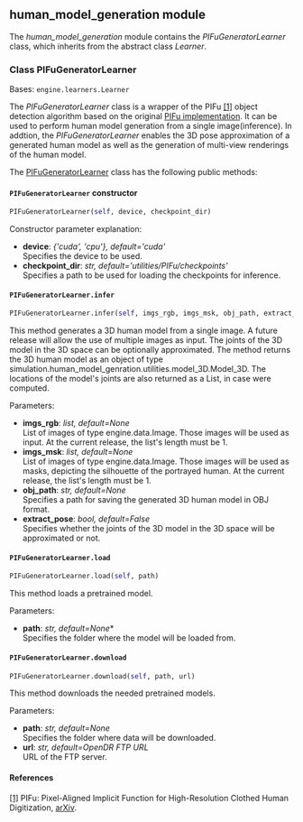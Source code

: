 ## human_model_generation module

The *human_model_generation* module contains the *PIFuGeneratorLearner* class, which inherits from the abstract class *Learner*.

### Class PIFuGeneratorLearner
Bases: `engine.learners.Learner`

The *PIFuGeneratorLearner* class is a wrapper of the PIFu [[1]](#pifu-paper) object detection algorithm based on the original
[PIFu implementation](https://github.com/shunsukesaito/PIFu).
It can be used to perform human model generation from a single image(inference). In addtion, the *PIFuGeneratorLearner* enables the 3D pose approximation of a generated human model as well as the generation of multi-view renderings of the human model.

The [PIFuGeneratorLearner](#src.opendr.simulation.human_model_generation.pifu_generator_learner.py ) class has the
following public methods:

#### `PIFuGeneratorLearner` constructor
```python
PIFuGeneratorLearner(self, device, checkpoint_dir)
```

Constructor parameter explanation:
- **device**: *{'cuda', 'cpu'}, default='cuda'*\
Specifies the device to be used.
- **checkpoint_dir**: *str, default='utilities/PIFu/checkpoints'*\
Specifies a path to be used for loading the checkpoints for inference. 
  
#### `PIFuGeneratorLearner.infer`
```python
PIFuGeneratorLearner.infer(self, imgs_rgb, imgs_msk, obj_path, extract_pose)
```

This method generates a 3D human model from a single image. A future release will allow the use of multiple images as input. The joints of the 3D model in the 3D space can be optionally approximated. The method returns the 3D human model as an object of type simulation.human_model_genration.utilities.model_3D.Model_3D. The locations of the model's joints are also returned as a List, in case were computed.

Parameters:
- **imgs_rgb**: *list, default=None*\
List of images of type engine.data.Image. Those images will be used as input. At the current release, the list's length must be 1. 
- **imgs_msk**: *list, default=None*\
List of images of type engine.data.Image. Those images will be used as masks, depicting the silhouette of the portrayed human. At the current release, the list's length must be 1. 
- **obj_path**: *str, default=None*\
Specifies a path for saving the generated 3D human model in OBJ format.
 - **extract_pose**: *bool, default=False*\
Specifies whether the joints of the 3D model in the 3D space will be approximated or not.

#### `PIFuGeneratorLearner.load`
```python
PIFuGeneratorLearner.load(self, path)
```  

This method loads a pretrained model.

Parameters:
- **path**: *str, default=None**\
Specifies the folder where the model will be loaded from.
  
#### `PIFuGeneratorLearner.download`
```python
PIFuGeneratorLearner.download(self, path, url)
```  

This method downloads the needed pretrained models.

Parameters:
- **path**: *str, default=None*\
Specifies the folder where data will be downloaded.
- **url**: *str, default=OpenDR FTP URL*\
URL of the FTP server.
  
#### References
<a name="pifu-paper" href="https://shunsukesaito.github.io/PIFu/">[1]</a>
PIFu: Pixel-Aligned Implicit Function for High-Resolution Clothed Human Digitization,
[arXiv](https://arxiv.org/abs/1905.05172).  
